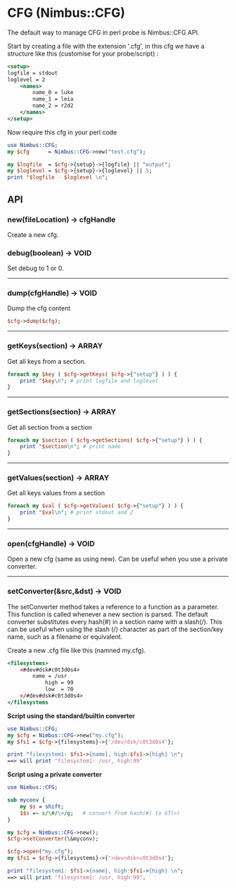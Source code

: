 # CFG (Nimbus::CFG)

The default way to manage CFG in perl probe is Nimbus::CFG API. 

Start by creating a file with the extension '.cfg', in this cfg we have a structure like this (customise for your probe/script) : 

```xml
<setup>
logfile = stdout
loglevel = 2
	<names> 
 		name_0 = luke 
 		name_1 = leia 
 		name_2 = r2d2
	</names>
</setup>
```

Now require this cfg in your perl code 

```perl 
use Nimbus::CFG;
my $cfg      = Nimbus::CFG->new("test.cfg");

my $logfile  = $cfg->{setup}->{logfile} || "output";
my $loglevel = $cfg->{setup}->{loglevel} || 5; 
print "$logfile - $loglevel \n";
```

## API 

### new(fileLocation) -> cfgHandle

Create a new cfg.

### debug(boolean) -> VOID

Set debug to 1 or 0.

---
### dump(cfgHandle) -> VOID

Dump the cfg content 

```perl
$cfg->dump($cfg);
```

---
### getKeys(section) -> ARRAY

Get all keys from a section. 

```perl
foreach my $key ( $cfg->getKeys( $cfg->{"setup"} ) ) {
    print "$key\n"; # print logfile and loglevel
}
```

---
### getSections(section) -> ARRAY

Get all section from a section 

```perl
foreach my $section ( $cfg->getSections( $cfg->{"setup"} ) ) {
    print "$section\n"; # print name
}
```

---
### getValues(section) -> ARRAY


Get all keys values from a section 

```perl
foreach my $val ( $cfg->getValues( $cfg->{"setup"} ) ) {
    print "$val\n"; # print stdout and 2
}
```

---
### open(cfgHandle) -> VOID

Open a new cfg (same as using new). Can be useful when you use a private converter.

---
### setConverter(&src,&dst) -> VOID

The setConverter method takes a reference to a function as a parameter. This function is called whenever a new section is parsed. The default converter substitutes every hash(#) in a section name with a slash(/). This can be useful when using the slash (/) character as part of the section/key name, such as a filename or equivalent.

Create a new .cfg file like this (namned my.cfg). 
```xml
<filesystems>
    <#dev#dsk#c0t3d0s4>
        name = /usr
            high = 99
            low  = 70
    </#dev#dsk#c0t3d0s4>
</filesystems
```

**Script using the standard/builtin converter** 

```perl
use Nimbus::CFG;
my $cfg = Nimbus::CFG->new("my.cfg");
my $fs1 = $cfg->{filesystems}->{'/dev/dsk/c0t3d0s4'};

print "filesystem1: $fs1->{name}, high:$fs1->{high} \n";
==> will print 'filesystem1: /usr, high:99'
```

**Script using a private converter** 

```perl
use Nimbus::CFG;

sub myconv {
    my $s = shift;
    $$s =~ s/\#/\>/g;   # convert from hash(#) to GT(>)
}

my $cfg = Nimbus::CFG->new();
$cfg->setConverter(\&myconv);

$cfg->open("my.cfg");
my $fs1 = $cfg->{filesystems}->{'>dev>dsk>c0t3d0s4'};

print "filesystem1: $fs1->{name}, high:$fs1->{high} \n";
==> will print 'filesystem1: /usr, high:99'.
```

